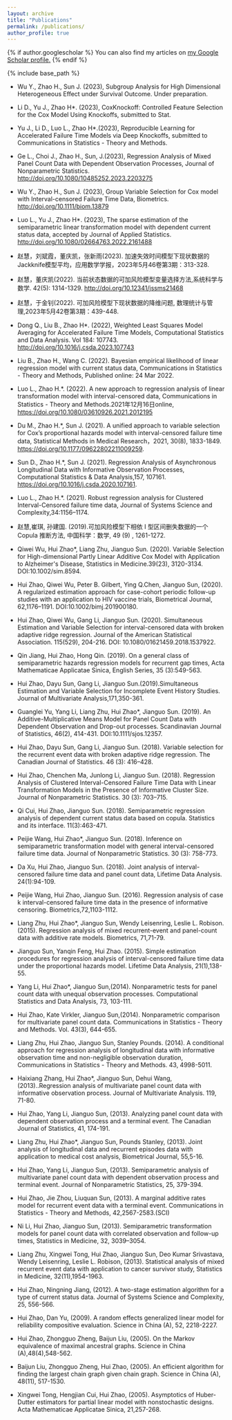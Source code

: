 ```yaml
---
layout: archive
title: "Publications"
permalink: /publications/
author_profile: true
---
```


{% if author.googlescholar %}
  You can also find my articles on <u><a href="{{author.googlescholar}}">my Google Scholar profile</a>.</u>
{% endif %}

{% include base_path %}

- Wu Y., Zhao H., Sun J. (2023), Subgroup Analysis for High Dimensional Heterogeneous Effect under Survival Outcome. Under preparation.

- Li D., Yu J., Zhao H*. (2023), CoxKnockoff: Controlled Feature Selection for the Cox Model Using Knockoffs, submitted to  Stat.

- Yu J., Li D., Luo L., Zhao H*.(2023), Reproducible Learning for Accelerated Failure Time Models via Deep Knockoffs,  submitted to  Communications in Statistics - Theory and Methods.

- Ge L., Choi J., Zhao H., Sun, J.(2023), Regression Analysis of Mixed Panel Count Data with Dependent Observation Processes, Journal of Nonparametric Statistics. http://doi.org/10.1080/10485252.2023.2203275

- Wu Y., Zhao H., Sun J. (2023), Group Variable Selection for Cox model with Interval-censored Failure Time Data, Biometrics. http://doi.org/10.1111/biom.13879

- Luo L., Yu J., Zhao H*. (2023), The sparse estimation of the semiparametric linear transformation model with dependent current status data, accepted by Journal of Applied Statistics. http://doi.org/10.1080/02664763.2022.2161488

- 赵慧，刘斌霞，董庆凯，张新雨(2023). 加速失效时间模型下现状数据的Jackknife模型平均，应用数学学报，2023年5月46卷第3期：313-328.

- 赵慧，董庆凯(2022). 当前状态数据的可加风险模型变量选择方法,系统科学与数学. 42(5):  1314-1329. http://doi.org/10.12341/jssms21468

- 赵慧，于金钊(2022). 可加风险模型下现状数据的降维问题, 数理统计与管理,2023年5月42卷第3期：439-448.

- Dong Q., Liu B., Zhao H*. (2022), Weighted Least Squares Model Averaging for Accelerated Failure Time Models, Computational Statistics and Data Analysis. Vol 184: 107743.  http://doi.org/10.1016/j.csda.2023.107743

- Liu B., Zhao H., Wang C. (2022). Bayesian empirical likelihood of linear regression model with current status data, Communications in Statistics - Theory and Methods, Published online: 24 Mar 2022.

- Luo L., Zhao H.*. (2022). A new approach to regression analysis of linear transformation model with interval-censored data, Communications in Statistics - Theory and Methods.2021年12月16日online,  https://doi.org/10.1080/03610926.2021.2012195  

- Du M., Zhao H.*, Sun J. (2021). A unified approach to variable selection for Cox’s proportional hazards model with interval-censored failure time data, Statistical Methods in Medical Research，2021, 30(8), 1833-1849. https://doi.org/10.1177/09622802211009259.

- Sun D., Zhao H.*, Sun J. (2021). Regression Analysis of Asynchronous Longitudinal Data with Informative Observation Processes,  Computational Statistics & Data Analysis,157, 107161. https://doi.org/10.1016/j.csda.2020.107161.

-  Luo L., Zhao H.*. (2021). Robust regression analysis for Clustered Interval-Censored failure time data,  Journal of Systems Science and Complexity,34:1156–1174.

- 赵慧,崔琪, 孙建国. (2019).可加风险模型下相依 I 型区间删失数据的一个 Copula 推断方法, 中国科学：数学, 49 (9) , 1261-1272.

- Qiwei Wu, Hui Zhao*, Liang Zhu, Jianguo Sun. (2020). Variable Selection for High-dimensional Partly Linear Additive Cox Model with Application to Alzheimer's Disease, Statistics in Medicine.39(23), 3120-3134.  DOI:10.1002/sim.8594.

- Hui Zhao, Qiwei Wu, Peter B. Gilbert, Ying Q.Chen, Jianguo Sun, (2020). A regularized estimation approach for case-cohort periodic follow-up studies with an application to HIV vaccine trials, Biometrical Journal, 62,1176–1191. DOI:10.1002/bimj.201900180.  

- Hui Zhao, Qiwei Wu, Gang Li, Jianguo Sun. (2020). Simultaneous Estimation and Variable Selection for interval-censored data with broken adaptive ridge regression.   Journal of the American Statistical Association. 115(529), 204-216. DOI: 10.1080/01621459.2018.1537922. 

- Qin Jiang, Hui Zhao, Hong Qin. (2019). On a general class of semiparametric hazards regression models for recurrent gap times, Acta Mathematicae Applicatae Sinica, English Series, 35 (3):549-563.

- Hui Zhao, Dayu Sun, Gang Li, Jianguo Sun.(2019).Simultaneous Estimation and Variable Selection for Incomplete Event History Studies. Journal of Multivariate Analysis,171,350-361.

- Guanglei Yu, Yang Li, Liang Zhu, Hui Zhao*, Jianguo Sun. (2019).   An Additive-Multiplicative Means Model for Panel Count Data with Dependent Observation and Drop-out processes. Scandinavian Journal of Statistics, 46(2), 414-431. DOI:10.1111/sjos.12357. 

- Hui Zhao, Dayu Sun, Gang Li, Jianguo Sun. (2018).   Variable selection for the recurrent event data with broken adaptive ridge regression. The Canadian Journal  of  Statistics. 46 (3): 416–428. 

- Hui Zhao, Chenchen Ma, Junlong Li, Jianguo Sun. (2018).   Regression Analysis of Clustered Interval-Censored Failure Time Data with Linear Transformation Models in the Presence of Informative Cluster Size. Journal of  Nonparametric Statistics. 30 (3): 703–715. 

- Qi Cui, Hui Zhao, Jianguo Sun. (2018).  Semiparametric regression analysis of dependent current status data based on copula. Statistics and its interface. 11(3):463-471. 

- Peijie Wang, Hui Zhao*, Jianguo Sun. (2018).   Inference on semiparametric transformation model with general interval-censored failure time data. Journal of  Nonparametric Statistics. 30 (3): 758-773. 

- Da Xu, Hui Zhao, Jianguo Sun. (2018). Joint analysis of interval-censored failure time data and panel count data, Lifetime Data Analysis. 24(1):94-109.

- Peijie Wang, Hui Zhao, Jianguo Sun. (2016). Regression analysis of case k interval-censored failure time data in the presence of informative censoring. Biometrics,72,1103-1112.

- Liang Zhu, Hui Zhao*, Jianguo Sun, Wendy Leisenring, Leslie L. Robison. (2015). Regression analysis of mixed recurrent-event and panel-count data with additive rate models. Biometrics, 71,71-79.

- Jianguo Sun, Yanqin Feng, Hui Zhao. (2015).  Simple estimation procedures for regression analysis of interval-censored failure time data under the proportional hazards model. Lifetime Data Analysis, 21(1),138-55.

- Yang Li, Hui Zhao*, Jianguo Sun,(2014). Nonparametric tests for panel count data with unequal observation processes. Computational Statistics and Data Analysis, 73, 103-111. 

- Hui Zhao, Kate Virkler, Jianguo Sun,(2014).  Nonparametric comparison for multivariate panel count data.  Communications in Statistics - Theory and Methods. Vol. 43(3), 644-655.

- Liang Zhu, Hui Zhao, Jianguo Sun, Stanley Pounds. (2014). A conditional approach for regression analysis of longitudinal data with informative observation time and non-negligible observation duration, Communications in Statistics - Theory and Methods. 43, 4998-5011.

- Haixiang Zhang, Hui Zhao*, Jianguo Sun, Dehui Wang,(2013)..Regression analysis of multivariate panel count data with informative observation process. Journal of Multivariate Analysis. 119, 71-80.

- Hui Zhao, Yang Li, Jianguo Sun, (2013). Analyzing panel count data with dependent observation process and a terminal event.  The Canadian Journal of Statistics, 41, 174-191.

- Liang Zhu, Hui Zhao*, Jianguo Sun, Pounds Stanley, (2013).  Joint analysis of longitudinal data and recurrent episodes data with application to medical cost analysis, Biometrical Journal, 55,5-16.

- Hui Zhao, Yang Li, Jianguo Sun, (2013).  Semiparametric analysis of multivariate panel count data with dependent observation process and terminal event. Journal of  Nonparametric Statistics,  25, 379-394.

- Hui Zhao, Jie Zhou, Liuquan Sun, (2013). A marginal additive rates model for recurrent event data with a terminal event. Communications in Statistics - Theory and Methods, 42,2567-2583.(SCI)

- Ni Li, Hui Zhao, Jianguo Sun, (2013).  Semiparametric transformation models for panel count data with correlated observation and follow-up times, Statistics in Medicine, 32, 3039–3054.

- Liang Zhu, Xingwei Tong, Hui Zhao, Jianguo Sun, Deo Kumar Srivastava, Wendy Leisenring, Leslie L. Robison, (2013). Statistical analysis of mixed recurrent event data with application to cancer survivor study, Statistics in Medicine, 32(11),1954-1963.

- Hui Zhao, Ningning Jiang, (2012).  A two-stage estimation algorithm for a type of current status data. Journal of Systems Science and Complexity, 25, 556-566.

- Hui Zhao, Dan Yu, (2009). A random effects generalized linear model for reliability compositive evaluation. Science in China (A), 52, 2218-2227. 

- Hui Zhao, Zhongguo Zheng, Baijun Liu, (2005).  On the Markov equivalence of maximal ancestral graphs. Science in China (A),48(4),548-562.

- Baijun Liu, Zhongguo Zheng, Hui Zhao, (2005).  An efficient algorithm for finding the largest chain graph given chain graph. Science in China (A), 48(11), 517-1530.

- Xingwei Tong, Hengjian Cui, Hui Zhao, (2005).  Asymptotics of Huber-Dutter estimators for partial linear model with nonstochastic designs. Acta Mathematicae Applicatae Sinica, 21,257-268. 
